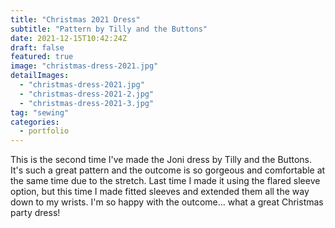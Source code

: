 ```yaml
---
title: "Christmas 2021 Dress"
subtitle: "Pattern by Tilly and the Buttons"
date: 2021-12-15T10:42:24Z
draft: false
featured: true
image: "christmas-dress-2021.jpg"
detailImages:
  - "christmas-dress-2021.jpg"
  - "christmas-dress-2021-2.jpg"
  - "christmas-dress-2021-3.jpg"
tag: "sewing"
categories:
  - portfolio
---
```


This is the second time I've made the Joni dress by Tilly and the Buttons. It's such a great pattern and the outcome is so gorgeous and comfortable at the same time due to the stretch. Last time I made it using the flared sleeve option, but this time I made fitted sleeves and extended them all the way down to my wrists. I'm so happy with the outcome... what a great Christmas party dress!